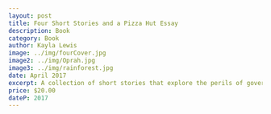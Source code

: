 ```yaml
---
layout: post
title: Four Short Stories and a Pizza Hut Essay
description: Book
category: Book
author: Kayla Lewis
image: ../img/fourCover.jpg
image2: ../img/Oprah.jpg
image3: ../img/rainforest.jpg
date: April 2017
excerpt: A collection of short stories that explore the perils of government establishments, a coming of age story about Pizza Hut, and Oprah.
price: $20.00
dateP: 2017
---
```

